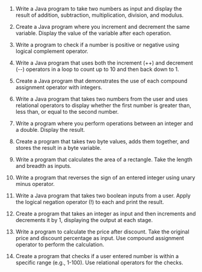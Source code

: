 1.  Write a Java program to take two numbers as input and display the result of 
    addition, subtraction, multiplication, division, and modulus.


2.  Create a Java program where you increment and decrement the same variable.
    Display the value of the variable after each operation.


3.  Write a program to check if a number is positive or negative using logical complement operator.


4.  Write a Java program that uses both the increment (++) and decrement (--) operators in a
    loop to count up to 10 and then back down to 1.


5.  Create a Java program that demonstrates the use of each compound assignment operator with integers.


6.  Write a Java program that takes two numbers from the user and uses relational operators to display
    whether the first number is greater than, less than, or equal to the second number.


7.  Write a program where you perform operations between an integer and a double. Display the result.


8.  Create a program that takes two byte values, adds them together, and stores the result in a byte variable.


9.  Write a program that calculates the area of a rectangle. Take the length and breadth as inputs.


10. Write a program that reverses the sign of an entered integer using unary minus operator.


11. Write a Java program that takes two boolean inputs from a user. Apply the logical negation 
    operator (!) to each and print the result.


12. Create a program that takes an integer as input and then increments and decrements it by 1,
    displaying the output at each stage.


13. Write a program to calculate the price after discount. Take the original price and discount 
    percentage as input. Use compound assignment operator to perform the calculation.


14. Create a program that checks if a user entered number is within a specific range (e.g., 1-100).
    Use relational operators for the checks.
